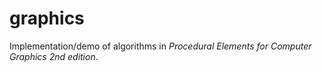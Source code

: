 graphics
========
Implementation/demo of algorithms in *Procedural Elements for Computer Graphics 2nd edition*.

